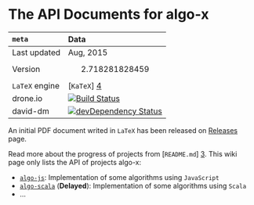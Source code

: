 The API Documents for algo-x
======
`meta` | Data
:----|:-------
Last updated | Aug, 2015
Version | $$2.718281828459$$
`LaTeX` engine | [`KaTeX`] [4]
drone.io | [![Build Status](https://drone.io/github.com/scotv/algo-wiki/status.png)](https://drone.io/github.com/scotv/algo-wiki/latest)
david-dm | [![devDependency Status](https://david-dm.org/scotv/algo-wiki/dev-status.png)](https://david-dm.org/scotv/algo-wiki#info=devDependencies)


An initial PDF document writed in `LaTeX` has been released on 
[Releases](https://github.com/scotv/algo-wiki/releases) page.

Read more about the progress of projects from [`README.md`] [3]. 
This wiki page only lists the API of projects algo-x:

*  [`algo-js`](https://github.com/scotv/algo-js): Implementation of some algorithms using `JavaScript`
*  [`algo-scala`](https://github.com/scotv/algo-scala) (__Delayed__): Implementation of some algorithms using `Scala`
*  ...

[1]: https://github.com/scotv/algo-js		"Algo-js"
[2]: https://github.com/scotv/algo-scala	"Algo-scala"
[3]: https://github.com/scotv/algo-js/blob/master/README.md "README.md"
[4]: https://khan.github.io/KaTeX/ "KaTeX"
